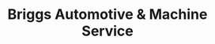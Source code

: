 ---
title: "Briggs Automotive & Machine Service"
url: /henderson/briggs-automotive-und-machine-service/
shop: Autowerkstatt
---